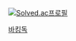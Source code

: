 [![Solved.ac프로필](http://mazassumnida.wtf/api/v2/generate_badge?boj=shkk0628)](https://solved.ac/shkk0628)

<a href=https://blog.encrypted.gg/919>바킹독
